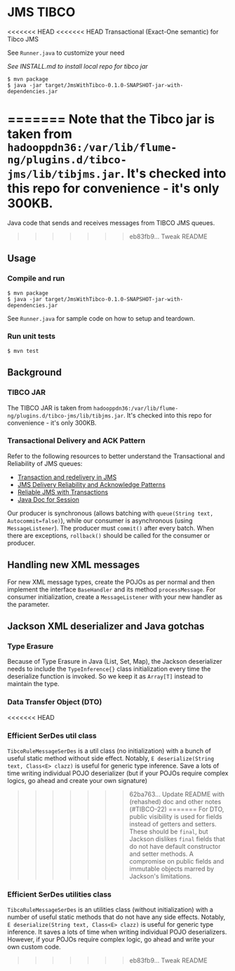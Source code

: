 # JMS TIBCO

<<<<<<< HEAD
<<<<<<< HEAD
Transactional (Exact-One semantic) for Tibco JMS

See `Runner.java` to customize your need

*See INSTALL.md to install local repo for tibco jar*

```
$ mvn package
$ java -jar target/JmsWithTibco-0.1.0-SNAPSHOT-jar-with-dependencies.jar
```
=======
Note that the Tibco jar is taken from
`hadooppdn36:/var/lib/flume-ng/plugins.d/tibco-jms/lib/tibjms.jar`. It's checked into this repo for convenience - it's only 300KB.
=======
Java code that sends and receives messages from TIBCO JMS queues.
>>>>>>> eb83fb9... Tweak README

## Usage

### Compile and run

    $ mvn package
    $ java -jar target/JmsWithTibco-0.1.0-SNAPSHOT-jar-with-dependencies.jar

See `Runner.java` for sample code on how to setup and teardown.

### Run unit tests

    $ mvn test

## Background

### TIBCO JAR

The TIBCO JAR is taken from
`hadooppdn36:/var/lib/flume-ng/plugins.d/tibco-jms/lib/tibjms.jar`. It's
checked into this repo for convenience - it's only 300KB.

### Transactional Delivery and ACK Pattern

Refer to the following resources to better understand the Transactional and
Reliability of JMS queues:

* [Transaction and redelivery in JMS](http://www.javaworld.com/article/2074123/java-web-development/transaction-and-redelivery-in-jms.html)
* [JMS Delivery Reliability and Acknowledge Patterns](http://wso2.com/library/articles/2013/01/jms-message-delivery-reliability-acknowledgement-patterns/)
* [Reliable JMS with Transactions](https://www.atomikos.com/Publications/ReliableJmsWithTransactions)
* [Java Doc for Session](https://docs.oracle.com/javaee/7/api/javax/jms/Session.html)

Our producer is synchronous (allows batching with `queue(String text,
Autocommit=false)`), while our consumer is asynchronous (using
`MessageListener`). The producer must `commit()` after every batch. When there
are exceptions, `rollback()` should be called for the consumer or producer.

## Handling new XML messages

For new XML message types, create the POJOs as per normal and then implement
the interface `BaseHandler` and its method `processMessage`. For consumer
initialization, create a `MessageListener` with your new handler as the
parameter.

## Jackson XML deserializer and Java gotchas

### Type Erasure

Because of Type Erasure in Java (List, Set, Map), the Jackson deserializer
needs to include the `TypeInference{}` class initialization every time the
deserialize function is invoked. So we keep it as `Array[T]` instead to
maintain the type.

### Data Transfer Object (DTO)

<<<<<<< HEAD
### Efficient SerDes util class
`TibcoRuleMessageSerDes` is a util class (no initialization) with a bunch of useful static method without side effect. Notably, `E deserialize(String text, Class<E> clazz)` is useful for generic type inference. Save a lots of time writing individual POJO deserializer (but if your POJOs require complex logics, go ahead and create your own signature)
>>>>>>> 62ba763... Update README with (rehashed) doc and other notes (#TIBCO-22)
=======
For DTO, public visibility is used for fields instead of getters and setters.
These should be `final`, but Jackson dislikes `final` fields that do not have
default constructor and setter methods. A compromise on public fields and
immutable objects marred by Jackson's limitations.

### Efficient SerDes utilities class

`TibcoRuleMessageSerDes` is an utilities class (without initialization) with a
number of useful static methods that do not have any side effects. Notably, `E
deserialize(String text, Class<E> clazz)` is useful for generic type inference.
It saves a lots of time when writing individual POJO deserializers. However, if
your POJOs require complex logic, go ahead and write your own custom code.
>>>>>>> eb83fb9... Tweak README
